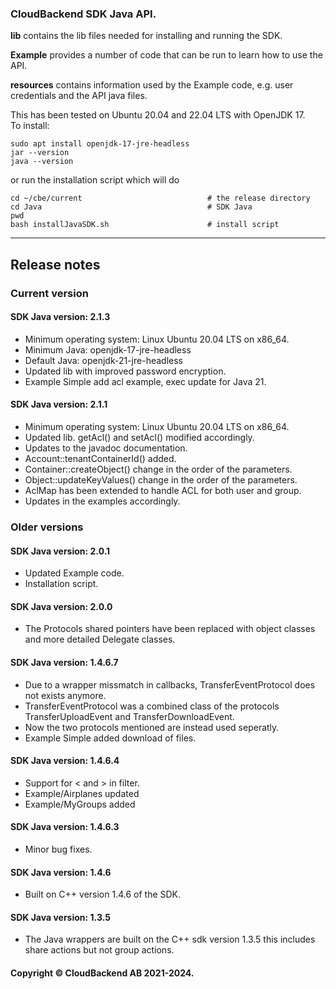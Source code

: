 ### CloudBackend SDK Java API.

**lib** contains the lib files needed for installing and running the SDK.

**Example** provides a number of code that can be run to learn how to use the API.

**resources** contains information used by the Example code,
e.g. user credentials and the API java files.

This has been tested on Ubuntu 20.04 and 22.04 LTS with OpenJDK 17.
<br>To install:
```
sudo apt install openjdk-17-jre-headless
jar --version
java --version
```
or run the installation script which will do
```
cd ~/cbe/current                            # the release directory
cd Java                                     # SDK Java
pwd
bash installJavaSDK.sh                      # install script
```

------------------------------------------------------------------------
## Release notes
### Current version
#### SDK Java version: **2.1.3**

- Minimum operating system: Linux Ubuntu 20.04 LTS on x86_64.
- Minimum Java: openjdk-17-jre-headless
- Default Java: openjdk-21-jre-headless
- Updated lib with improved password encryption.
- Example Simple add acl example, exec update for Java 21.

#### SDK Java version: **2.1.1**

- Minimum operating system: Linux Ubuntu 20.04 LTS on x86_64.
- Updated lib.
  getAcl() and setAcl() modified accordingly.
- Updates to the javadoc documentation.
- Account::tenantContainerId() added.
- Container::createObject() change in the order of the parameters.
- Object::updateKeyValues() change in the order of the parameters.
- AclMap has been extended to handle ACL for both user and group.
- Updates in the examples accordingly.


### Older versions
#### SDK Java version: **2.0.1**

- Updated Example code.
- Installation script.

#### SDK Java version: **2.0.0**

- The Protocols shared pointers have been replaced with object classes and more detailed Delegate classes.

#### SDK Java version: 1.4.6.7
- Due to a wrapper missmatch in callbacks, TransferEventProtocol does not exists anymore. 
- TransferEventProtocol was a combined class of the protocols TransferUploadEvent and TransferDownloadEvent. 
- Now the two protocols mentioned are instead used seperatly. 
- Example Simple added download of files.

#### SDK Java version: 1.4.6.4
- Support for < and > in filter.
- Example/Airplanes updated
- Example/MyGroups added

#### SDK Java version: 1.4.6.3
- Minor bug fixes.

#### SDK Java version: 1.4.6
- Built on C++ version 1.4.6 of the SDK.

#### SDK Java version: 1.3.5
- The Java wrappers are built on the C++ sdk version 1.3.5 this includes share actions but not group actions.

#### Copyright © CloudBackend AB 2021-2024.
